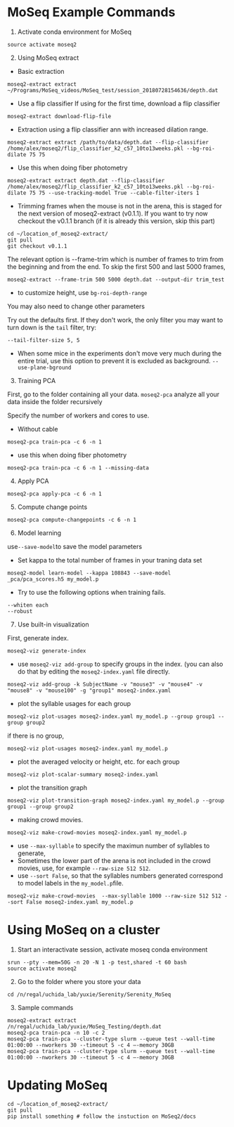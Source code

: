 # MoSeq Example Commands
1. Activate conda environment for MoSeq
```
source activate moseq2
```
2. Using MoSeq extract

* Basic extraction
```
moseq2-extract extract ~/Programs/MoSeq_videos/MoSeq_test/session_20180728154636/depth.dat
```
* Use a flip classifier
If using for the first time, download a flip classifier
```
moseq2-extract download-flip-file
```
* Extraction using a flip classifier ann with increased dilation range.
```
moseq2-extract extract /path/to/data/depth.dat --flip-classifier /home/alex/moseq2/flip_classifier_k2_c57_10to13weeks.pkl --bg-roi-dilate 75 75 
```
* Use this when doing fiber photometry
```
moseq2-extract extract depth.dat --flip-classifier /home/alex/moseq2/flip_classifier_k2_c57_10to13weeks.pkl --bg-roi-dilate 75 75 --use-tracking-model True --cable-filter-iters 1
```
* Trimming frames when the mouse is not in the arena, this is staged for the next version of moseq2-extract (v0.1.1). If you want to try now checkout the v0.1.1 branch (if it is already this version, skip this part)
```
cd ~/location_of_moseq2-extract/
git pull
git checkout v0.1.1
```

The relevant option is --frame-trim which is number of frames to trim from the beginning and from the end. To skip the first 500 and last 5000 frames,
```
moseq2-extract --frame-trim 500 5000 depth.dat --output-dir trim_test
```

* to customize height, use `bg-roi-depth-range`

You may also need to change other parameters

Try out the defaults first.  If they don't work, the only filter you may want to turn down is the `tail` filter, try:

`--tail-filter-size 5, 5`

* When some mice in the experiments don't move very much during the entire trial, use this option to prevent it is excluded as background.
`--use-plane-bground`

3. Training PCA

First, go to the folder containing all your data. `moseq2-pca` analyze all your data inside the folder recursively

Specify the number of workers and cores to use.
* Without cable
```
moseq2-pca train-pca -c 6 -n 1
```
* use this when doing fiber photometry
```
moseq2-pca train-pca -c 6 -n 1 --missing-data
```

4. Apply PCA
```
moseq2-pca apply-pca -c 6 -n 1
```
5. Compute change points
```
moseq2-pca compute-changepoints -c 6 -n 1
```
6. Model learning

use`--save-model`to save the model parameters
* Set kappa to the total number of frames in your traning data set
```
moseq2-model learn-model --kappa 108843 --save-model _pca/pca_scores.h5 my_model.p
```
* Try to use the following options when training fails.
```
--whiten each
--robust
```

7. Use built-in visualization

First, generate index.
```
moseq2-viz generate-index 
```
* use `moseq2-viz add-group` to specify groups in the index. (you can also do that by editing the `moseq2-index.yaml` file directly.

```
moseq2-viz add-group -k SubjectName -v "mouse3" -v "mouse4" -v "mouse8" -v "mouse100" -g "group1" moseq2-index.yaml
```
* plot the syllable usages for each group
```
moseq2-viz plot-usages moseq2-index.yaml my_model.p --group group1 --group group2
```

if there is no group,
```
moseq2-viz plot-usages moseq2-index.yaml my_model.p
```

* plot the averaged velocity or height, etc. for each group
```
moseq2-viz plot-scalar-summary moseq2-index.yaml
```
* plot the transition graph
```
moseq2-viz plot-transition-graph moseq2-index.yaml my_model.p --group group1 --group group2
```

* making crowd movies.
```
moseq2-viz make-crowd-movies moseq2-index.yaml my_model.p
```
* use `--max-syllable` to specify the maximun number of syllables to generate, 
* Sometimes the lower part of the arena is not included in the crowd movies, use, for example `--raw-size 512 512`. 
* use `--sort False`, so that the syllables numbers generated correspond to model labels in the `my_model.p`file.
```
moseq2-viz make-crowd-movies  --max-syllable 1000 --raw-size 512 512 --sort False moseq2-index.yaml my_model.p
```

# Using MoSeq on a cluster

1. Start an interactivate session, activate moseq conda environment
```
srun --pty --mem=50G -n 20 -N 1 -p test,shared -t 60 bash
source activate moseq2
```

2. Go to the folder where you store your data
```
cd /n/regal/uchida_lab/yuxie/Serenity/Serenity_MoSeq
```

3. Sample commands
```
moseq2-extract extract  /n/regal/uchida_lab/yuxie/MoSeq_Testing/depth.dat 
moseq2-pca train-pca -n 10 -c 2
moseq2-pca train-pca --cluster-type slurm --queue test --wall-time 01:00:00 --nworkers 30 --timeout 5 -c 4 —-memory 30GB
moseq2-pca train-pca --cluster-type slurm --queue test --wall-time 01:00:00 --nworkers 30 --timeout 5 -c 4 —-memory 30GB
```

# Updating MoSeq
```
cd ~/location_of_moseq2-extract/
git pull
pip install something # follow the instuction on MoSeq2/docs
```
